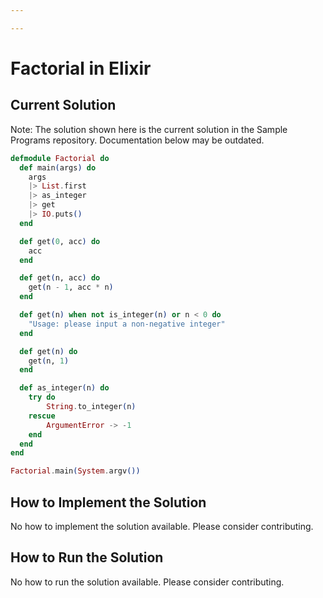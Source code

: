 ```yaml
---

---
```


# Factorial in Elixir

## Current Solution

Note: The solution shown here is the current solution in the Sample Programs repository. Documentation below may be outdated.

```Elixir
defmodule Factorial do
  def main(args) do
    args
    |> List.first
    |> as_integer
    |> get
    |> IO.puts()
  end

  def get(0, acc) do
    acc
  end

  def get(n, acc) do
    get(n - 1, acc * n)
  end

  def get(n) when not is_integer(n) or n < 0 do
    "Usage: please input a non-negative integer"
  end

  def get(n) do
    get(n, 1)
  end

  def as_integer(n) do
    try do
        String.to_integer(n)
    rescue
        ArgumentError -> -1
    end
  end
end

Factorial.main(System.argv())

```

## How to Implement the Solution

No how to implement the solution available. Please consider contributing.

## How to Run the Solution

No how to run the solution available. Please consider contributing.
